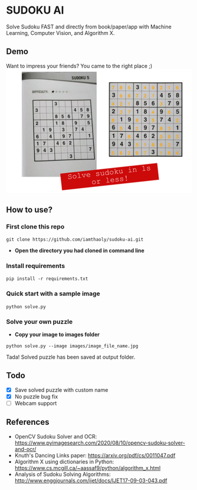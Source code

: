 # SUDOKU AI
Solve Sudoku FAST and directly from book/paper/app with Machine Learning, Computer Vision, and Algorithm X.

## Demo
Want to impress your friends? You came to the right place ;)
![Demo](demo.png)

## How to use?
### First clone this repo
```
git clone https://github.com/iamthaoly/sudoku-ai.git
```
- **Open the directory you had cloned in command line** 
 
### Install requirements
```
pip install -r requirements.txt
```

### Quick start with a sample image
```
python solve.py
```
### Solve your own puzzle
- **Copy your image to images folder**
```
python solve.py --image images/image_file_name.jpg
```
Tada! Solved puzzle has been saved at output folder.
## Todo
- [x] Save solved puzzle with custom name
- [x] No puzzle bug fix
- [ ] Webcam support

## References
- OpenCV Sudoku Solver and OCR: https://www.pyimagesearch.com/2020/08/10/opencv-sudoku-solver-and-ocr/
- Knuth's Dancing Links paper: https://arxiv.org/pdf/cs/0011047.pdf
- Algorithm X using dictionaries in Python: https://www.cs.mcgill.ca/~aassaf9/python/algorithm_x.html
- Analysis of Sudoku Solving Algorithms: http://www.enggjournals.com/ijet/docs/IJET17-09-03-043.pdf